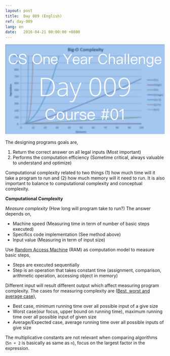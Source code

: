```yaml
---
layout: post
title:  Day 009 (English)
ref: day-009
lang: en
date:   2016-04-21 00:00:00 +0800
---
```


![](/images/Day009-en.png)

The designing programs goals are,

1. Return the correct answer on all legal inputs (Most important)
2. Performs the computation efficiency (Sometime critical, always valuable to understand and optimize)

Computational complexity related to two things (1) how much time will it take a program to run and (2) how much memory will it need to run. It is also important to balance to computational complexity and conceptual complexity.

**Computational Complexity**

*Measure complexity* (How long will program take to run?) The answer depends on,

- Machine speed (Measuring time in term of number of basic steps executed)
- Specifics code implementation (See method above)
- Input value (Measuring in term of input size)

Use [Random Access Machine](https://en.wikipedia.org/wiki/Random-access_machine) (RAM) as computation model to measure basic steps,

- Steps are executed sequentially
- Step is an operation that takes constant time (assignment, comparison, arithmetic operation, accessing object in memory)

Different input will result different output which affect measuring program complexity. The cases for measuring complexity are ([Best, worst and average case](https://en.wikipedia.org/wiki/Best,_worst_and_average_case)),

- Best case, minimum running time over all possible input of a give size
- Worst case(our focus, upper bound on running time), maximum running time over all possible input of given size
- Average/Expected case, average running time over all possible inputs of give size

The multiplicative constants are not relevant when comparing algorithms (`5n + 2` is basically as same as `n`), focus on the largest factor in the expression.
